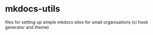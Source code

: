 # mkdocs-utils
files for setting up simple mkdocs sites for small organisations (ci hook generator and theme)
